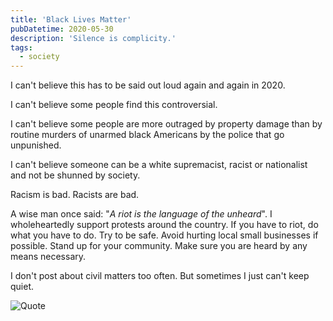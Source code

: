 ```yaml
---
title: 'Black Lives Matter'
pubDatetime: 2020-05-30
description: 'Silence is complicity.'
tags:
  - society
---
```


I can't believe this has to be said out loud again and again in 2020.

I can't believe some people find this controversial.

I can't believe some people are more outraged by property damage than by routine murders of unarmed black Americans by the police that go unpunished.

I can't believe someone can be a white supremacist, racist or nationalist and not be shunned by society.

Racism is bad. Racists are bad.

A wise man once said: "_A riot is the language of the unheard_". I wholeheartedly support protests around the country. If you have to riot, do what you have to do. Try to be safe. Avoid hurting local small businesses if possible. Stand up for your community. Make sure you are heard by any means necessary.

I don't post about civil matters too often. But sometimes I just can't keep quiet.

![Quote](assets/blog/posts/black-lives-matter/4875790946877cdbc25bfc40390fda0eefddec43-2000x917.png)
